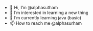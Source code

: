 - 👋 Hi, I’m @alphasutham
- 👀 I’m interested in learning a new thing
- 🌱 I’m currently learning java (basic)
- 📫 How to reach me @alphasurham

<!---
alphasutham/alphasutham is a ✨ special ✨ repository because its `README.md` (this file) appears on your GitHub profile.
You can click the Preview link to take a look at your changes.
--->
